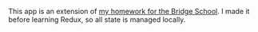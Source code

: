 This app is an extension of [my homework for the Bridge School](https://github.com/martakule/react-promise-homework). I made it before learning Redux, so all state is managed locally.
